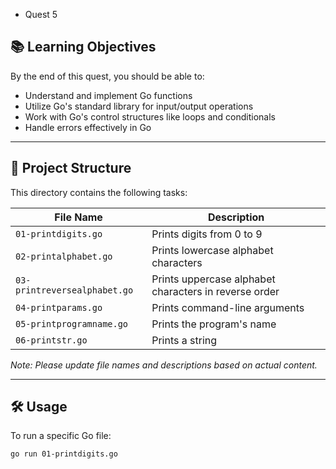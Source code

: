 
 - Quest 5

## 📚 Learning Objectives

By the end of this quest, you should be able to:

- Understand and implement Go functions
- Utilize Go's standard library for input/output operations
- Work with Go's control structures like loops and conditionals
- Handle errors effectively in Go

---

## 📁 Project Structure

This directory contains the following tasks:

| File Name           | Description                                      |
|---------------------|--------------------------------------------------|
| `01-printdigits.go` | Prints digits from 0 to 9                        |
| `02-printalphabet.go` | Prints lowercase alphabet characters           |
| `03-printreversealphabet.go` | Prints uppercase alphabet characters in reverse order |
| `04-printparams.go` | Prints command-line arguments                    |
| `05-printprogramname.go` | Prints the program's name                    |
| `06-printstr.go`    | Prints a string                                  |

*Note: Please update file names and descriptions based on actual content.*

---

## 🛠️ Usage

To run a specific Go file:

```bash
go run 01-printdigits.go

